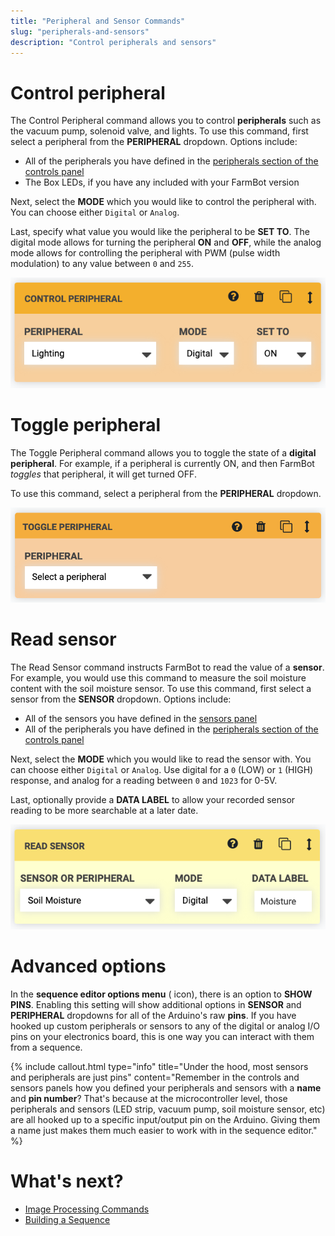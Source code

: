 ```yaml
---
title: "Peripheral and Sensor Commands"
slug: "peripherals-and-sensors"
description: "Control peripherals and sensors"
---
```


# Control peripheral

The <span class="fb-step fb-write-pin">Control Peripheral</span> command allows you to control **peripherals** such as the vacuum pump, solenoid valve, and lights. To use this command, first select a peripheral from the **PERIPHERAL** dropdown. Options include:

  * All of the peripherals you have defined in the [peripherals section of the controls panel](../../controls/peripherals.md)
  * The Box LEDs, if you have any included with your FarmBot version

Next, select the **MODE** which you would like to control the peripheral with. You can choose either `Digital` or `Analog`.

Last, specify what value you would like the peripheral to be **SET TO**. The digital mode allows for turning the peripheral **ON** and **OFF**, while the analog mode allows for controlling the peripheral with PWM (pulse width modulation) to any value between `0` and `255`.

![control peripheral](_images/control_peripheral.png)

# Toggle peripheral

The <span class="fb-step fb-write-pin">Toggle Peripheral</span> command allows you to toggle the state of a **digital peripheral**. For example, if a peripheral is currently ON, and then FarmBot _toggles_ that peripheral, it will get turned OFF.

To use this command, select a peripheral from the **PERIPHERAL** dropdown.

![toggle peripheral](_images/toggle_peripheral.png)

# Read sensor

The <span class="fb-step fb-read-pin">Read Sensor</span> command instructs FarmBot to read the value of a **sensor**. For example, you would use this command to measure the soil moisture content with the soil moisture sensor. To use this command, first select a sensor from the **SENSOR** dropdown. Options include:

  * All of the sensors you have defined in the [sensors panel](../../sensors.md)
  * All of the peripherals you have defined in the [peripherals section of the controls panel](../../controls/peripherals.md)

Next, select the **MODE** which you would like to read the sensor with. You can choose either `Digital` or `Analog`. Use digital for a `0` (LOW) or `1` (HIGH) response, and analog for a reading between `0` and `1023` for 0-5V.

Last, optionally provide a **DATA LABEL** to allow your recorded sensor reading to be more searchable at a later date.

![read sensor](_images/read_sensor.png)

# Advanced options

In the **sequence editor options menu** (<span class="fa fa-gear"></span> icon), there is an option to **SHOW PINS**. Enabling this setting will show additional options in **SENSOR** and **PERIPHERAL** dropdowns for all of the Arduino's raw **pins**. If you have hooked up custom peripherals or sensors to any of the digital or analog I/O pins on your electronics board, this is one way you can interact with them from a sequence.

{%
include callout.html
type="info"
title="Under the hood, most sensors and peripherals are just pins"
content="Remember in the controls and sensors panels how you defined your peripherals and sensors with a **name** and **pin number**? That's because at the microcontroller level, those peripherals and sensors (LED strip, vacuum pump, soil moisture sensor, etc) are all hooked up to a specific input/output pin on the Arduino. Giving them a name just makes them much easier to work with in the sequence editor."
%}

# What's next?

 * [Image Processing Commands](image-processing.md)
 * [Building a Sequence](../building-a-sequence.md)
